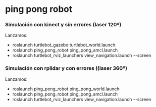 # ping pong robot

### Simulación con kinect y sin errores (laser 120º)
Lanzamos:
* roslaunch turtlebot_gazebo turtlebot_world.launch
* roslaunch ping_pong_robot ping_pong_amcl.launch
* roslaunch turtlebot_rviz_launchers view_navigation.launch --screen

### Simulación con rplidar y con errores ((laser 360º)
Lanzamos:
* roslaunch ping_pong_robot ping_pong_world.launch
* roslaunch ping_pong_robot ping_pong_amcl.launch
* roslaunch turtlebot_rviz_launchers view_navigation.launch --screen
